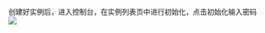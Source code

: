 ﻿创建好实例后，进入控制台，在实例列表页中进行初始化，点击初始化输入密码
![](http://imgcache.tcecqpoc.fsphere.cn/image/mc.qcloudimg.com/static/img/2bb8bac2f0b80bbcf658b947be26071e/chushihua.png)